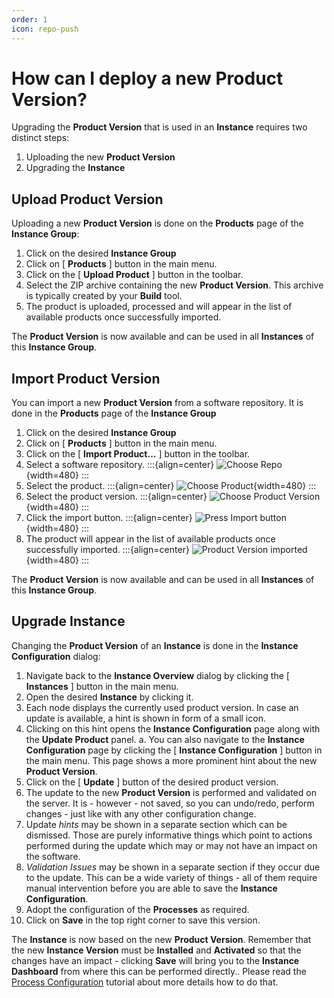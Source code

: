 ```yaml
---
order: 1
icon: repo-push
---
```


# How can I deploy a new Product Version?

Upgrading the **Product Version** that is used in an **Instance** requires two distinct steps:

1. Uploading the new **Product Version**
2. Upgrading the **Instance**

## Upload Product Version

Uploading a new **Product Version** is done on the **Products** page of the **Instance Group**:

1. Click on the desired **Instance Group**
2. Click on [ **Products** ] button in the main menu.
3. Click on the [ **Upload Product** ] button in the toolbar.
4. Select the ZIP archive containing the new **Product Version**. This archive is typically created by your **Build** tool.
5. The product is uploaded, processed and will appear in the list of available products once successfully imported.

The **Product Version** is now available and can be used in all **Instances** of this **Instance Group**.

## Import Product Version

You can import a new **Product Version** from a software repository.
It is done in the **Products** page of the **Instance Group**

1. Click on the desired **Instance Group**
2. Click on [ **Products** ] button in the main menu.
3. Click on the [ **Import Product...** ] button in the toolbar.
4. Select a software repository.
   :::{align=center}
   ![Choose Repo](/images/Doc_ImportProduct_SelectRepo.png){width=480}
   :::
5. Select the product.
   :::{align=center}
   ![Choose Product](/images/Doc_ImportProduct_SelectProduct.png){width=480}
   :::
6. Select the product version.
   :::{align=center}
   ![Choose Product Version](/images/Doc_ImportProduct_SelectVersion.png){width=480}
   :::
7. Click the import button.
   :::{align=center}
   ![Press Import button](/images/Doc_ImportProduct_PanelFilled.png){width=480}
   :::
8. The product will appear in the list of available products once successfully imported.
   :::{align=center}
   ![Product Version imported](/images/Doc_ImportProduct_Success.png){width=480}
   :::

The **Product Version** is now available and can be used in all **Instances** of this **Instance Group**.

## Upgrade Instance

Changing the **Product Version** of an **Instance** is done in the **Instance Configuration** dialog:

1. Navigate back to the **Instance Overview** dialog by clicking the [ **Instances** ] button in the main menu.
2. Open the desired **Instance** by clicking it.
3. Each node displays the currently used product version. In case an update is available, a hint is shown in form of a small icon.
4. Clicking on this hint opens the **Instance Configuration** page along with the **Update Product** panel.
   a. You can also navigate to the **Instance Configuration** page by clicking the [ **Instance Configuration** ] button in the main menu. This page shows a more prominent hint about the new **Product Version**.
5. Click on the [ **Update** ] button of the desired product version.
6. The update to the new **Product Version** is performed and validated on the server. It is - however - not saved, so you can undo/redo, perform changes - just like with any other configuration change.
7. Update _hints_ may be shown in a separate section which can be dismissed. Those are purely informative things which point to actions performed during the update which may or may not have an impact on the software.
8. _Validation Issues_ may be shown in a separate section if they occur due to the update. This can be a wide variety of things - all of them require manual intervention before you are able to save the **Instance Configuration**.
9. Adopt the configuration of the **Processes** as required.
10. Click on **Save** in the top right corner to save this version.

The **Instance** is now based on the new **Product Version**. Remember that the new **Instance Version** must be **Installed** and **Activated** so that the changes have an impact - clicking **Save** will bring you to the **Instance Dashboard** from where this can be performed directly.. Please read the [Process Configuration](/tutorials/processconfig/#how-can-i-change-a-process-configuration) tutorial about more details how to do that.

